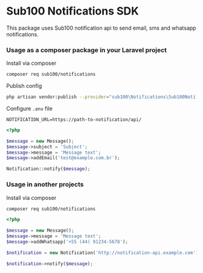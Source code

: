 # Sub100 Notifications SDK

This package uses Sub100 notification api to send email, sms and whatsapp notifications.

### Usage as a composer package in your Laravel project

Install via composer
```sh
composer req sub100/notifications
```

Publish config
```sh
php artisan vendor:publish --provider="sub100\Notifications\Sub100NotificationServiceProvider"
```

Configure `.env` file
```dotenv
NOTIFICATION_URL=https://path-to-notification/api/
```

```php
<?php

$message = new Message();
$message->subject = 'Subject';
$message->message = 'Message text';
$message->addEmail('test@example.com.br');

Notification::notify($message);

```

### Usage in another projects

Install via composer
```sh
composer req sub100/notifications
```

```php
<?php

$message = new Message();
$message->message = 'Message text';
$message->addWhatsapp('+55 (44) 91234-5678');

$notification = new Notification('http://notification-api.example.com');

$notification->notify($message);
